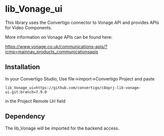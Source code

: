 # lib_Vonage_ui
This library uses the Convertigo connector to Vonage API and provides APIs for Video Components.

More information on Vonage APIs can be found here:

https://www.vonage.co.uk/communications-apis/?icmp=mainnav_products_communicationsapis


## Installation
In your Convertigo Studio, Use file->import->Convertigo Project and paste

    lib_Vonage_ui=https://github.com/convertigo/c8oprj-lib-vonage-ui.git:branch=7.9.0

in the Project Remote Url field

## Dependency
The lib_Vonage will be imported for the backend access.
